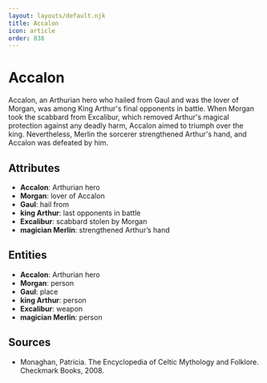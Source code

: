 ```yaml
---
layout: layouts/default.njk
title: Accalon
icon: article
order: 838
---
```

# Accalon

Accalon, an Arthurian hero who hailed from Gaul and was the lover of Morgan, was among King Arthur's final opponents in battle. When Morgan took the scabbard from Excalibur, which removed Arthur's magical protection against any deadly harm, Accalon aimed to triumph over the king. Nevertheless, Merlin the sorcerer strengthened Arthur's hand, and Accalon was defeated by him.

## Attributes

- **Accalon**: Arthurian hero
- **Morgan**: lover of Accalon
- **Gaul**: hail from
- **king Arthur**: last opponents in battle
- **Excalibur**: scabbard stolen by Morgan
- **magician Merlin**: strengthened Arthur’s hand

## Entities

- **Accalon**: Arthurian hero
- **Morgan**: person
- **Gaul**: place
- **king Arthur**: person
- **Excalibur**: weapon
- **magician Merlin**: person

## Sources

- Monaghan, Patricia. The Encyclopedia of Celtic Mythology and Folklore. Checkmark Books, 2008.

